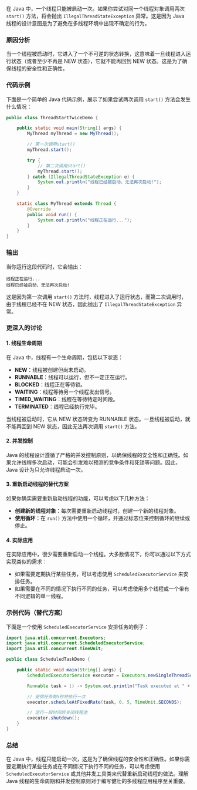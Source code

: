 在 Java 中，一个线程只能被启动一次。如果你尝试对同一个线程对象调用两次 `start()` 方法，将会抛出 `IllegalThreadStateException` 异常。这是因为 Java 线程的设计意图是为了避免在多线程环境中出现不确定的行为。

### 原因分析

当一个线程被启动时，它进入了一个不可逆的状态转换，这意味着一旦线程进入运行状态（或者至少不再是 NEW 状态），它就不能再回到 NEW 状态。这是为了确保线程的安全性和正确性。

### 代码示例

下面是一个简单的 Java 代码示例，展示了如果尝试两次调用 `start()` 方法会发生什么情况：

```java
public class ThreadStartTwiceDemo {

    public static void main(String[] args) {
        MyThread myThread = new MyThread();

        // 第一次调用start()
        myThread.start();

        try {
            // 第二次调用start()
            myThread.start();
        } catch (IllegalThreadStateException e) {
            System.out.println("线程已经被启动，无法再次启动!");
        }
    }

    static class MyThread extends Thread {
        @Override
        public void run() {
            System.out.println("线程正在运行...");
        }
    }
}
```

### 输出

当你运行这段代码时，它会输出：

```
线程正在运行...
线程已经被启动，无法再次启动!
```

这是因为第一次调用 `start()` 方法时，线程进入了运行状态，而第二次调用时，由于线程已经不在 NEW 状态，因此抛出了 `IllegalThreadStateException` 异常。

### 更深入的讨论

#### 1. 线程生命周期

在 Java 中，线程有一个生命周期，包括以下状态：

- **NEW**：线程被创建但尚未启动。
- **RUNNABLE**：线程可以运行，但不一定正在运行。
- **BLOCKED**：线程正在等待锁。
- **WAITING**：线程等待另一个线程发出信号。
- **TIMED_WAITING**：线程在等待特定时间段。
- **TERMINATED**：线程已经执行完毕。

当线程被启动时，它从 NEW 状态转变为 RUNNABLE 状态。一旦线程被启动，就不能再回到 NEW 状态，因此无法再次调用 `start()` 方法。

#### 2. 并发控制

Java 的线程设计遵循了严格的并发控制原则，以确保线程的安全性和正确性。如果允许线程多次启动，可能会引发难以预测的竞争条件和死锁等问题。因此，Java 设计为只允许线程启动一次。

#### 3. 重新启动线程的替代方案

如果你确实需要重新启动线程的功能，可以考虑以下几种方法：

- **创建新的线程对象**：每次需要重新启动线程时，创建一个新的线程对象。
- **使用循环**：在 `run()` 方法中使用一个循环，并通过标志位来控制循环的继续或停止。

#### 4. 实际应用

在实际应用中，很少需要重新启动一个线程。大多数情况下，你可以通过以下方式实现类似的需求：

- 如果需要定期执行某些任务，可以考虑使用 `ScheduledExecutorService` 来安排任务。
- 如果需要在不同的情况下执行不同的任务，可以考虑使用多个线程或一个带有不同逻辑的单一线程。

### 示例代码（替代方案）

下面是一个使用 `ScheduledExecutorService` 安排任务的例子：

```java
import java.util.concurrent.Executors;
import java.util.concurrent.ScheduledExecutorService;
import java.util.concurrent.TimeUnit;

public class ScheduledTaskDemo {

    public static void main(String[] args) {
        ScheduledExecutorService executor = Executors.newSingleThreadScheduledExecutor();

        Runnable task = () -> System.out.println("Task executed at " + System.currentTimeMillis());

        // 安排任务每5秒钟执行一次
        executor.scheduleAtFixedRate(task, 0, 5, TimeUnit.SECONDS);

        // 运行一段时间后关闭线程池
        executor.shutdown();
    }
}
```

### 总结

在 Java 中，线程只能启动一次，这是为了确保线程的安全性和正确性。如果你需要定期执行某些任务或在不同情况下执行不同的任务，可以考虑使用 `ScheduledExecutorService` 或其他并发工具类来代替重新启动线程的做法。理解 Java 线程的生命周期和并发控制原则对于编写健壮的多线程应用程序至关重要。
